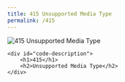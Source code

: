 ```yaml
---
title: 415 Unsupported Media Type
permalink: /415
---
```

<div class="status-page-container">
<div>
    <img src="https://i.imgur.com/mXUHnAW.jpg" alt="415 Unsupported Media Type" />

    <div id="code-description">
        <h1>415</h1>
        <h2>Unsupported Media Type</h2>
    </div>
</div>
</div>
